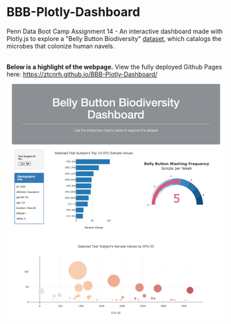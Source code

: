 # BBB-Plotly-Dashboard

Penn Data Boot Camp Assignment 14 - An interactive dashboard made with Plotly.js to explore a "Belly Button Biodiversity" [dataset](http://robdunnlab.com/projects/belly-button-biodiversity/results-and-data/), which catalogs the microbes that colonize human navels.
<br><br>

<strong>Below is a highlight of the webpage.</strong> View the fully deployed Github Pages here: https://ztcnrh.github.io/BBB-Plotly-Dashboard/

![Plotly Dashboard Preview](highlights/deployment_highlight.png)
